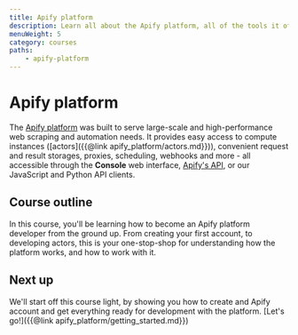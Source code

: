 ```yaml
---
title: Apify platform
description: Learn all about the Apify platform, all of the tools it offers, and how it can improve your overall developement experience.
menuWeight: 5
category: courses
paths:
    - apify-platform
---
```


# [](#about-the-platform) Apify platform

The [Apify platform](https://apify.com) was built to serve large-scale and high-performance web scraping and automation needs. It provides easy access to compute instances ([actors]({{@link apify_platform/actors.md}})), convenient request and result storages, proxies, scheduling, webhooks and more - all accessible through the **Console** web interface, [Apify's API](https://docs.apify.com/api/v2), or our JavaScript and Python API clients.

## [](#this-course) Course outline

In this course, you'll be learning how to become an Apify platform developer from the ground up. From creating your first account, to developing actors, this is your one-stop-shop for understanding how the platform works, and how to work with it.

## [](#next) Next up

We'll start off this course light, by showing you how to create and Apify account and get everything ready for development with the platform. [Let's go!]({{@link apify_platform/getting_started.md}})
